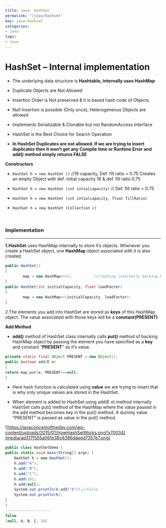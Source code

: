 ```yaml
---
title: Java- HashSet
permalink: "/java/hashset"
key: java-hashset
categories:
- Java
tags:
- Java
---
```


HashSet – Internal implementation
=====================================

-   The underlying data structure is **Hashtable, internally uses HashMap**

-   Duplicate Objects are Not Allowed

-   Insertion Order is Not preserved & it is based hash code of Objects

-   Null Insertion is possible (Only once), Heterogeneous Objects are allowed

-   Implements Serializable & Clonable but not RandomAccess Interface

-   HashSet is the Best Choice for Search Operation

-   **In HashSet Duplicates are not allowed. If we are trying to insert
    duplicates then it won’t get any Compile time or Runtime Error and add()
    method simply returns FALSE**

**Constructors**
- `HashSet h = new HashSet ()` //16 capacity, Def. fill ratio = 0.75
Creates an empty Object with def. initial capacity 16 & def. fill ratio 0.75

- `HashSet h = new HashSet (int intialcapacity)` // Def. fill ratio = 0.75

- `HashSet h = new HashSet (int intialcapacity, float fillRatio)`

- `HashSet h = new HashSet (Collection c)`

<br>


### Implementation
<hr>

**1.HashSet** uses HashMap internally to store it’s objects. Whenever you create
a HashSet object, one **HashMap** object associated with it is also created.
```csharp
public HashSet()
{
        map = new HashMap<>();          //Creating internally backing HashMap object
}  
public HashSet(int initialCapacity, float loadFactor)
{
        map = new HashMap<>(initialCapacity, loadFactor);  
}
```


2.The elements you add into HashSet are stored as **keys** of this HashMap
object. The value associated with those keys will be a **constant(PRESENT)**.

**Add Method**

-   **add()** method of HashSet class internally calls **put()** method of
    backing HashMap object by passing the element you have specified as a
    **key** and constant “**PRESENT**" as it’s value.
```java
private static final Object PRESENT = new Object();
public boolean add(E e)
{
return map.put(e, PRESENT)==null;
}
```


-   Here hash function is calculated using **value** we are trying to
    insert.that is why only unique values are stored in the HashSet.

-   When element is added to HashSet using add(E e) method internally HashSet
    calls put() method of the HashMap where the value passed in the add method
    becomes key in the put() method. A dummy value “PRESENT" is passed as value
    in the put() method.

![https://javaconceptoftheday.com/wp-content/uploads/2015/01/HowHashSetWorks.png?x70034](media/ad317f555a061e38c6386daeed7357e7.png)

```csharp
public class HashSetDemo {
public static void main(String[] args) {
    HashSet h = new HashSet();
    h.add("A");
    h.add("B");
    h.add("C");
    h.add(10);
    h.add(null);    
    System.out.println(h.add("A"));//False
    System.out.println(h);  
}
}
--------------------
false
[null, A, B, C, 10]
```
